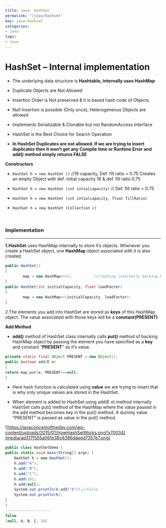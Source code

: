 ```yaml
---
title: Java- HashSet
permalink: "/java/hashset"
key: java-hashset
categories:
- Java
tags:
- Java
---
```


HashSet – Internal implementation
=====================================

-   The underlying data structure is **Hashtable, internally uses HashMap**

-   Duplicate Objects are Not Allowed

-   Insertion Order is Not preserved & it is based hash code of Objects

-   Null Insertion is possible (Only once), Heterogeneous Objects are allowed

-   Implements Serializable & Clonable but not RandomAccess Interface

-   HashSet is the Best Choice for Search Operation

-   **In HashSet Duplicates are not allowed. If we are trying to insert
    duplicates then it won’t get any Compile time or Runtime Error and add()
    method simply returns FALSE**

**Constructors**
- `HashSet h = new HashSet ()` //16 capacity, Def. fill ratio = 0.75
Creates an empty Object with def. initial capacity 16 & def. fill ratio 0.75

- `HashSet h = new HashSet (int intialcapacity)` // Def. fill ratio = 0.75

- `HashSet h = new HashSet (int intialcapacity, float fillRatio)`

- `HashSet h = new HashSet (Collection c)`

<br>


### Implementation
<hr>

**1.HashSet** uses HashMap internally to store it’s objects. Whenever you create
a HashSet object, one **HashMap** object associated with it is also created.
```csharp
public HashSet()
{
        map = new HashMap<>();          //Creating internally backing HashMap object
}  
public HashSet(int initialCapacity, float loadFactor)
{
        map = new HashMap<>(initialCapacity, loadFactor);  
}
```


2.The elements you add into HashSet are stored as **keys** of this HashMap
object. The value associated with those keys will be a **constant(PRESENT)**.

**Add Method**

-   **add()** method of HashSet class internally calls **put()** method of
    backing HashMap object by passing the element you have specified as a
    **key** and constant “**PRESENT**" as it’s value.
```java
private static final Object PRESENT = new Object();
public boolean add(E e)
{
return map.put(e, PRESENT)==null;
}
```


-   Here hash function is calculated using **value** we are trying to
    insert.that is why only unique values are stored in the HashSet.

-   When element is added to HashSet using add(E e) method internally HashSet
    calls put() method of the HashMap where the value passed in the add method
    becomes key in the put() method. A dummy value “PRESENT" is passed as value
    in the put() method.

![https://javaconceptoftheday.com/wp-content/uploads/2015/01/HowHashSetWorks.png?x70034](media/ad317f555a061e38c6386daeed7357e7.png)

```csharp
public class HashSetDemo {
public static void main(String[] args) {
    HashSet h = new HashSet();
    h.add("A");
    h.add("B");
    h.add("C");
    h.add(10);
    h.add(null);    
    System.out.println(h.add("A"));//False
    System.out.println(h);  
}
}
--------------------
false
[null, A, B, C, 10]
```
